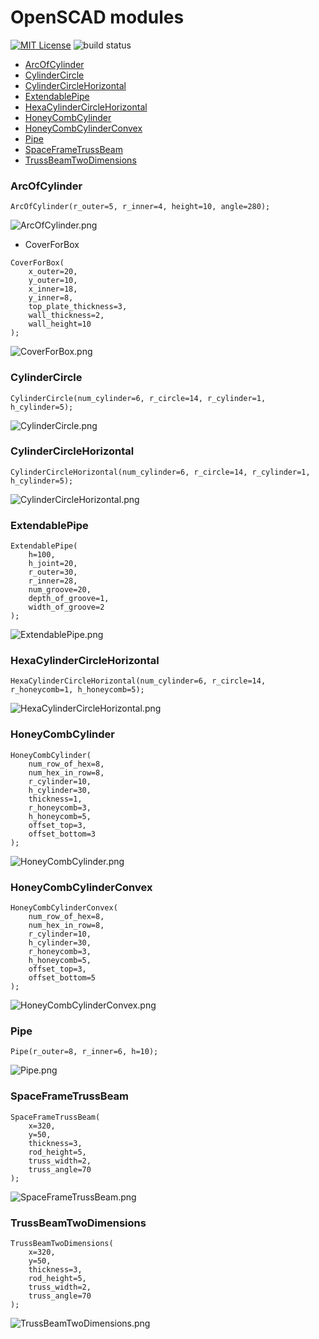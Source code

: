 # OpenSCAD modules

[![MIT License](http://img.shields.io/badge/license-MIT-blue.svg?style=flat)](https://github.com/Drunkar/openscad_modules/blob/master/LICENSE.txt)
![build status](https://circleci.com/gh/Drunkar/openscad_modules.svg?style=shield&circle-token=479a14ac21de4b994b8f90dee2d97d85964884c1)

<!-- MarkdownTOC -->

- [ArcOfCylinder](#arcofcylinder)
- [CylinderCircle](#cylindercircle)
- [CylinderCircleHorizontal](#cylindercirclehorizontal)
- [ExtendablePipe](#extendablepipe)
- [HexaCylinderCircleHorizontal](#hexacylindercirclehorizontal)
- [HoneyCombCylinder](#honeycombcylinder)
- [HoneyCombCylinderConvex](#honeycombcylinderconvex)
- [Pipe](#pipe)
- [SpaceFrameTrussBeam](#spaceframetrussbeam)
- [TrussBeamTwoDimensions](#trussbeamtwodimensions)

<!-- /MarkdownTOC -->

### ArcOfCylinder

```
ArcOfCylinder(r_outer=5, r_inner=4, height=10, angle=280);
```

![ArcOfCylinder.png](https://github.com/Drunkar/openscad_modules/blob/images/ArcOfCylinder.png)

* CoverForBox

```
CoverForBox(
    x_outer=20,
    y_outer=10,
    x_inner=18,
    y_inner=8,
    top_plate_thickness=3,
    wall_thickness=2,
    wall_height=10
);
```

![CoverForBox.png](https://github.com/Drunkar/openscad_modules/blob/images/CoverForBox.png)

### CylinderCircle

```
CylinderCircle(num_cylinder=6, r_circle=14, r_cylinder=1, h_cylinder=5);
```

![CylinderCircle.png](https://github.com/Drunkar/openscad_modules/blob/images/CylinderCircle.png)

### CylinderCircleHorizontal

```
CylinderCircleHorizontal(num_cylinder=6, r_circle=14, r_cylinder=1, h_cylinder=5);
```

![CylinderCircleHorizontal.png](https://github.com/Drunkar/openscad_modules/blob/images/CylinderCircleHorizontal.png)

### ExtendablePipe

```
ExtendablePipe(
    h=100,
    h_joint=20,
    r_outer=30,
    r_inner=28,
    num_groove=20,
    depth_of_groove=1,
    width_of_groove=2
);
```

![ExtendablePipe.png](https://github.com/Drunkar/openscad_modules/blob/images/ExtendablePipe.png)

### HexaCylinderCircleHorizontal

```
HexaCylinderCircleHorizontal(num_cylinder=6, r_circle=14, r_honeycomb=1, h_honeycomb=5);
```

![HexaCylinderCircleHorizontal.png](https://github.com/Drunkar/openscad_modules/blob/images/HexaCylinderCircleHorizontal.png)

### HoneyCombCylinder

```
HoneyCombCylinder(
    num_row_of_hex=8,
    num_hex_in_row=8,
    r_cylinder=10,
    h_cylinder=30,
    thickness=1,
    r_honeycomb=3,
    h_honeycomb=5,
    offset_top=3,
    offset_bottom=3
);
```

![HoneyCombCylinder.png](https://github.com/Drunkar/openscad_modules/blob/images/HoneyCombCylinder.png)

### HoneyCombCylinderConvex

```
HoneyCombCylinderConvex(
    num_row_of_hex=8,
    num_hex_in_row=8,
    r_cylinder=10,
    h_cylinder=30,
    r_honeycomb=3,
    h_honeycomb=5,
    offset_top=3,
    offset_bottom=5
);
```

![HoneyCombCylinderConvex.png](https://github.com/Drunkar/openscad_modules/blob/images/HoneyCombCylinderConvex.png)

### Pipe

```
Pipe(r_outer=8, r_inner=6, h=10);
```

![Pipe.png](https://github.com/Drunkar/openscad_modules/blob/images/Pipe.png)

### SpaceFrameTrussBeam

```
SpaceFrameTrussBeam(
    x=320,
    y=50,
    thickness=3,
    rod_height=5,
    truss_width=2,
    truss_angle=70
);
```

![SpaceFrameTrussBeam.png](https://github.com/Drunkar/openscad_modules/blob/images/SpaceFrameTrussBeam.png)

### TrussBeamTwoDimensions

```
TrussBeamTwoDimensions(
    x=320,
    y=50,
    thickness=3,
    rod_height=5,
    truss_width=2,
    truss_angle=70
);
```

![TrussBeamTwoDimensions.png](https://github.com/Drunkar/openscad_modules/blob/images/TrussBeamTwoDimensions.png)